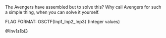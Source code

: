 The Avengers have assembled but to solve this? Why call Avengers for such a simple thing, when you can solve it yourself.

FLAG FORMAT: OSCTF{Inp1_Inp2_Inp3} (Integer values)

@Inv1s1bl3

